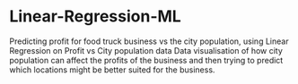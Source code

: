 # Linear-Regression-ML
Predicting profit for food truck business vs the city population, using Linear Regression on Profit vs City population data
Data visualisation of how city population can affect the profits of the business and then trying to predict which locations might be better suited for the business.

